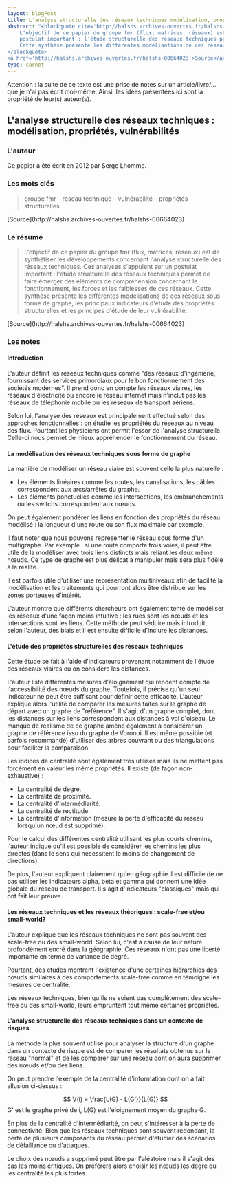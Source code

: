 ```yaml
---
layout: blogPost
title: L'analyse structurelle des réseaux techniques modélisation, propriétés, vulnérabilités
abstract: "<blockquote cite='http://halshs.archives-ouvertes.fr/halshs-00664023'>
	L'objectif de ce papier du groupe fmr (flux, matrices, réseaux) est de synthétiser les développements concernant l'analyse structurelle des réseaux techniques. Ces analyses s'appuient sur un 
	postulat important : l'étude structurelle des réseaux techniques permet de faire émerger des éléments de compréhension concernant le fonctionnement, les forces et les faiblesses de ces réseaux. 
	Cette synthèse présente les différentes modélisations de ces réseaux sous forme de graphe, les principaux indicateurs d'étude des propriétés structurelles et les principes d'étude de leur vulnérabilité.
</blockquote>
<a href='http://halshs.archives-ouvertes.fr/halshs-00664023'>Source</a>"
type: carnet
---
```


Attention &#58; la suite de ce texte est une prise de notes sur un article/livre/... que je n'ai pas écrit moi-même. Ainsi, les idées présentées ici sont la propriété de leur(s) auteur(s).

## L'analyse structurelle des réseaux techniques : modélisation, propriétés, vulnérabilités

### L'auteur

Ce papier a été écrit en 2012 par Serge Lhomme.

### Les mots clés

<blockquote cite="http://halshs.archives-ouvertes.fr/halshs-00664023">
	groupe fmr – réseau technique – vulnérabilité – propriétés structurelles
</blockquote>
[Source](http://halshs.archives-ouvertes.fr/halshs-00664023)

### Le résumé

<blockquote cite="http://halshs.archives-ouvertes.fr/halshs-00664023">
	L'objectif de ce papier du groupe fmr (flux, matrices, réseaux) est de synthétiser les développements concernant l'analyse structurelle des réseaux techniques. Ces analyses s'appuient sur un 
	postulat important : l'étude structurelle des réseaux techniques permet de faire émerger des éléments de compréhension concernant le fonctionnement, les forces et les faiblesses de ces réseaux. 
	Cette synthèse présente les différentes modélisations de ces réseaux sous forme de graphe, les principaux indicateurs d'étude des propriétés structurelles et les principes d'étude de leur vulnérabilité.
</blockquote>
[Source](http://halshs.archives-ouvertes.fr/halshs-00664023)

### Les notes

#### Introduction

L'auteur définit les réseaux techniques comme "des réseaux d'ingénierie, fournissant des services primordiaux pour le bon fonctionnement des sociétés modernes". Il prend donc en compte les réseaux viaires,
les réseaux d'électricité ou encore le réseau internet mais n'inclut pas les réseaux de téléphonie mobile ou les réseaux de transport aériens.

Selon lui, l'analyse des réseaux est principalement effectué selon des approches fonctionnelles : on étudie les propriétés du réseaux au niveau des flux. Pourtant les physiciens ont permit l'essor de 
l'analyse structurelle. Celle-ci nous permet de mieux appréhender le fonctionnement du réseau.


#### La modélisation des réseaux techniques sous forme de graphe

La manière de modéliser un réseau viaire est souvent celle la plus naturelle : 
- Les éléments linéaires comme les routes, les canalisations, les câbles correspondent aux arcs/arrêtes du graphe.
- Les éléments ponctuelles comme les intersections, les embranchements ou les switchs correspondent aux nœuds.

On peut également pondérer les liens en fonction des propriétés du réseau modélisé : la longueur d'une route ou son flux maximale par exemple.

Il faut noter que nous pouvons représenter le réseau sous forme d'un multigraphe. Par exemple : si une route comporte trois voies, il peut être utile de la modéliser avec trois liens 
distincts mais reliant les deux même nœuds. Ce type de graphe est plus délicat à manipuler mais sera plus fidèle à la réalité.

Il est parfois utile d'utiliser une représentation multiniveaux afin de facilité la modélisation et les traitements qui pourront alors être distribué sur les zones porteuses d'intérêt.

L'auteur montre que différents chercheurs ont également tenté de modéliser les réseaux d'une façon moins intuitive : les rues sont les nœuds et les intersections sont les liens. Cette 
méthode peut séduire mais introduit, selon l'auteur, des biais et il est ensuite difficile d'inclure les distances.


#### L'étude des propriétés structurelles des réseaux techniques

Cette étude se fait à l'aide d'indicateurs provenant notamment de l'étude des réseaux viaires où on considère les distances.

L'auteur liste différentes mesures d'éloignement qui rendent compte de l'accessibilité des nœuds du graphe. Toutefois, il précise qu'un seul indicateur ne peut être suffisant pour définir 
cette efficacité.
L'auteur explique alors l'utilité de comparer les mesures faites sur le graphe de départ avec un graphe de "référence". Il s'agit d'un graphe complet, dont les distances sur les liens 
correspondent aux distances à vol d'oiseau. Le manque de réalisme de ce graphe amène également à considérer un graphe de référence issu du graphe de Voronoi. Il est même possible 
(et parfois recommandé) d'utiliser des arbres couvrant ou des triangulations pour faciliter la comparaison.

Les indices de centralité sont également très utilisés mais ils ne mettent pas forcément en valeur les même propriétés. Il existe (de façon non-exhaustive) :
- La centralité de degré.
- La centralité de proximité.
- La centralité d'intermédiarité.
- La centralité de rectitude.
- La centralité d'information (mesure la perte d'efficacité du réseau lorsqu'un nœud est supprimé).

Pour le calcul des différentes centralité utilisant les plus courts chemins, l'auteur indique qu'il est possible de considérer les chemins les plus directes (dans le sens qui 
nécessitent le moins de changement de directions).

De plus, l'auteur expliquent clairement qu'en géographie il est difficile de ne pas utiliser les indicateurs alpha, beta et gamma qui donnent une idée globale du réseau de transport.
Il s'agit d'indicateurs "classiques" mais qui ont fait leur preuve.


#### Les réseaux techniques et les réseaux théoriques : scale-free et/ou small-world?

L'auteur explique que les réseaux techniques ne sont pas souvent des scale-free ou des small-world. Selon lui, c'est à cause de leur nature profondément encré dans la géographie. 
Ces réseaux n'ont pas une liberté importante en terme de variance de degré.

Pourtant, des études montrent l'existence d'une certaines hiérarchies des nœuds similaires à des comportements scale-free comme en témoigne les mesures de centralité.

Les réseaux techniques, bien qu'ils ne soient pas complètement des scale-free ou des small-world, leurs empruntent tout même certaines propriétés.


#### L'analyse structurelle des réseaux techniques dans un contexte de risques


La méthode la plus souvent utilisé pour analyser la structure d'un graphe dans un contexte de risque est de comparer les résultats obtenus sur le réseau "normal" et de les 
comparer sur une réseau dont on aura supprimer des nœuds et/ou des liens.

On peut prendre l'exemple de la centralité d'information dont on a fait allusion ci-dessus :

$$
V(i) = \frac{L(G) - L(G')}{L(G)}
$$
G' est le graphe privé de i, L(G) est l'éloignement moyen du graphe G.

En plus de la centralité d'intermédiarité, on peut s'intéresser à la perte de connectivité. Bien que les réseaux techniques sont souvent redondant, la perte de plusieurs composants 
du réseau permet d'étudier des scénarios de défaillance ou d'attaques.

Le choix des nœuds a supprimé peut être par l'aléatoire mais il s'agit des cas les moins critiques. On préférera alors choisir les nœuds les degré ou les centralité les plus fortes.




